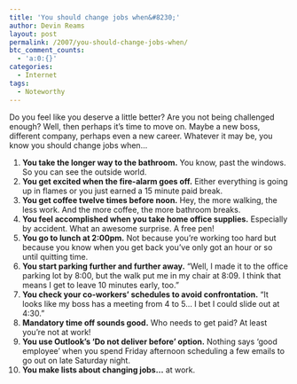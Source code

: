 ```yaml
---
title: 'You should change jobs when&#8230;'
author: Devin Reams
layout: post
permalink: /2007/you-should-change-jobs-when/
btc_comment_counts:
  - 'a:0:{}'
categories:
  - Internet
tags:
  - Noteworthy
---
```

Do you feel like you deserve a little better? Are you not being challenged enough? Well, then perhaps it&#8217;s time to move on. Maybe a new boss, different company, perhaps even a new career. Whatever it may be, you know you should change jobs when&#8230;

<!--more-->

1.  **You take the longer way to the bathroom.** You know, past the windows. So you can see the outside world.
2.  **You get excited when the fire-alarm goes off.** Either everything is going up in flames or you just earned a 15 minute paid break.
3.  **You get coffee twelve times before noon.** Hey, the more walking, the less work. And the more coffee, the more bathroom breaks.
4.  **You feel accomplished when you take home office supplies.** Especially by accident. What an awesome surprise. A free pen!
5.  **You go to lunch at 2:00pm.** Not because you&#8217;re working too hard but because you know when you get back you&#8217;ve only got an hour or so until quitting time.
6.  **You start parking further and further away.** &#8220;Well, I made it to the office parking lot by 8:00, but the walk put me in my chair at 8:09. I think that means I get to leave 10 minutes early, too.&#8221;
7.  **You check your co-workers&#8217; schedules to avoid confrontation.** &#8220;It looks like my boss has a meeting from 4 to 5&#8230; I bet I could slide out at 4:30.&#8221;
8.  **Mandatory time off sounds good.** Who needs to get paid? At least you&#8217;re not at work!
9.  **You use Outlook&#8217;s &#8216;Do not deliver before&#8217; option.** Nothing says &#8216;good employee&#8217; when you spend Friday afternoon scheduling a few emails to go out on late Saturday night.
10. **You make lists about changing jobs&#8230;** at work.